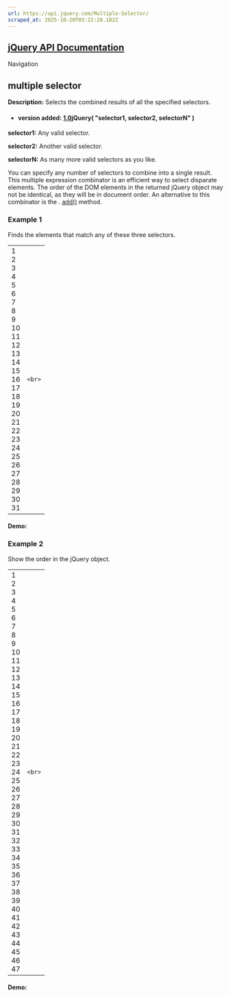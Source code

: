 ```yaml
---
url: https://api.jquery.com/Multiple-Selector/
scraped_at: 2025-10-20T03:22:28.182Z
---
```


## [jQuery API Documentation](https://jquery.com/ "jQuery API Documentation")

Navigation

## multiple selector

**Description:** Selects the combined results of all the specified selectors.

- #### version added: [1.0](https://api.jquery.com/category/version/1.0/)jQuery( "selector1, selector2, selectorN" )


**selector1:** Any valid selector.

**selector2:** Another valid selector.

**selectorN:** As many more valid selectors as you like.


You can specify any number of selectors to combine into a single result. This multiple expression combinator is an efficient way to select disparate elements. The order of the DOM elements in the returned jQuery object may not be identical, as they will be in document order. An alternative to this combinator is the . [add()](https://api.jquery.com/add/) method.

### Example 1

Finds the elements that match any of these three selectors.

|     |     |
| --- | --- |
| 1<br>2<br>3<br>4<br>5<br>6<br>7<br>8<br>9<br>10<br>11<br>12<br>13<br>14<br>15<br>16<br>17<br>18<br>19<br>20<br>21<br>22<br>23<br>24<br>25<br>26<br>27<br>28<br>29<br>30<br>31 | ```<br>``` |

#### Demo:

### Example 2

Show the order in the jQuery object.

|     |     |
| --- | --- |
| 1<br>2<br>3<br>4<br>5<br>6<br>7<br>8<br>9<br>10<br>11<br>12<br>13<br>14<br>15<br>16<br>17<br>18<br>19<br>20<br>21<br>22<br>23<br>24<br>25<br>26<br>27<br>28<br>29<br>30<br>31<br>32<br>33<br>34<br>35<br>36<br>37<br>38<br>39<br>40<br>41<br>42<br>43<br>44<br>45<br>46<br>47 | ```<br>``` |

#### Demo: